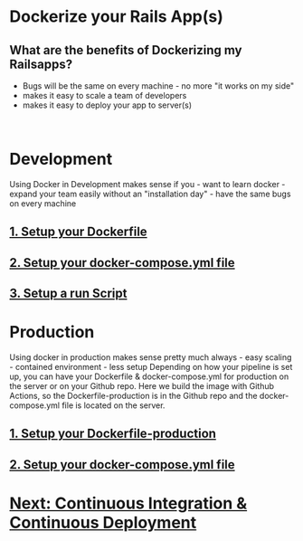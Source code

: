 # Dockerize your Rails App(s)
## What are the benefits of Dockerizing my Railsapps?
- Bugs will be the same on every machine - no more "it works on my side"
- makes it easy to scale a team of developers
- makes it easy to deploy your app to server(s)
<br>

# Development
Using Docker in Development makes sense if you
    - want to learn docker
    - expand your team easily without an "installation day"
    - have the same bugs on every machine
## [1. Setup your Dockerfile](setup_dockerfile.md)
## [2. Setup your docker-compose.yml file](setup_docker_compose.md)
## [3. Setup a run Script](bash_run_script.md)

# Production
Using docker in production makes sense pretty much always
    - easy scaling
    - contained environment
    - less setup
Depending on how your pipeline is set up, you can have your Dockerfile & docker-compose.yml for production on the server or on your Github repo. Here we build the image with Github Actions, so the Dockerfile-production is in the Github repo and the docker-compose.yml file is located on the server.
## [1. Setup your Dockerfile-production](setup_dockerfile_production.md)
## [2. Setup your docker-compose.yml file](setup_docker_compose_production.md)

# [Next: Continuous Integration & Continuous Deployment](https://github.com/rubenvoss/devops-rails)
